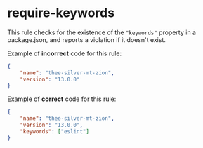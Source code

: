# require-keywords

<!-- end auto-generated rule header -->

This rule checks for the existence of the `"keywords"` property in a package.json,
and reports a violation if it doesn't exist.

Example of **incorrect** code for this rule:

```json
{
	"name": "thee-silver-mt-zion",
	"version": "13.0.0"
}
```

Example of **correct** code for this rule:

```json
{
	"name": "thee-silver-mt-zion",
	"version": "13.0.0",
	"keywords": ["eslint"]
}
```
